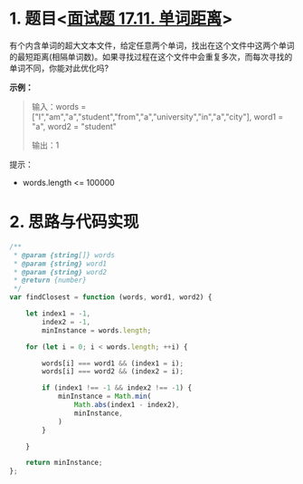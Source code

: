 # 1. 题目<[面试题 17.11. 单词距离](https://leetcode-cn.com/problems/find-closest-lcci/)>

有个内含单词的超大文本文件，给定任意两个单词，找出在这个文件中这两个单词的最短距离(相隔单词数)。如果寻找过程在这个文件中会重复多次，而每次寻找的单词不同，你能对此优化吗?

**示例：**

> 输入：words = ["I","am","a","student","from","a","university","in","a","city"], word1 = "a", word2 = "student"
>
> 输出：1

提示：

* words.length <= 100000

# 2. 思路与代码实现

```javascript
/**
 * @param {string[]} words
 * @param {string} word1
 * @param {string} word2
 * @return {number}
 */
var findClosest = function (words, word1, word2) {

    let index1 = -1,
        index2 = -1,
        minInstance = words.length;

    for (let i = 0; i < words.length; ++i) {

        words[i] === word1 && (index1 = i);
        words[i] === word2 && (index2 = i);

        if (index1 !== -1 && index2 !== -1) {
            minInstance = Math.min(
                Math.abs(index1 - index2),
                minInstance,
            )
        }

    }

    return minInstance;
};
```
